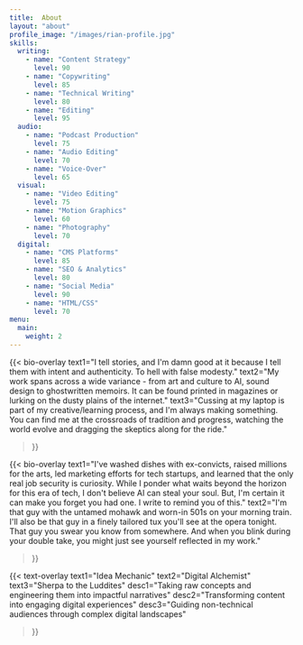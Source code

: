 ```yaml
---
title:  About
layout: "about"
profile_image: "/images/rian-profile.jpg"
skills:
  writing:
    - name: "Content Strategy"
      level: 90
    - name: "Copywriting"
      level: 85
    - name: "Technical Writing"
      level: 80
    - name: "Editing"
      level: 95
  audio:
    - name: "Podcast Production"
      level: 75
    - name: "Audio Editing"
      level: 70
    - name: "Voice-Over"
      level: 65
  visual:
    - name: "Video Editing"
      level: 75
    - name: "Motion Graphics"
      level: 60
    - name: "Photography"
      level: 70
  digital:
    - name: "CMS Platforms"
      level: 85
    - name: "SEO & Analytics"
      level: 80
    - name: "Social Media"
      level: 90
    - name: "HTML/CSS"
      level: 70
menu:
  main:
    weight: 2
---
```


{{< bio-overlay
  text1="I tell stories, and I'm damn good at it because I tell them with intent and authenticity. To hell with false modesty."
  text2="My work spans across a wide variance - from art and culture to AI, sound design to ghostwritten memoirs. It can be found printed in magazines or lurking on the dusty plains of the internet."
  text3="Cussing at my laptop is part of my creative/learning process, and I'm always making something. You can find me at the crossroads of tradition and progress, watching the world evolve and dragging the skeptics along for the ride."
>}}

{{< bio-overlay
  text1="I've washed dishes with ex-convicts, raised millions for the arts, led marketing efforts for tech startups, and learned that the only real job security is curiosity. While I ponder what waits beyond the horizon for this era of tech, I don't believe AI can steal your soul. But, I'm certain it can make you forget you had one. I write to remind you of this."
  text2="I'm that guy with the untamed mohawk and worn-in 501s on your morning train. I'll also be that guy in a finely tailored tux you'll see at the opera tonight. That guy you swear you know from somewhere. And when you blink during your double take, you might just see yourself reflected in my work."
>}}

{{< text-overlay
  text1="Idea Mechanic"
  text2="Digital Alchemist"
  text3="Sherpa to the Luddites"
  desc1="Taking raw concepts and engineering them into impactful narratives"
  desc2="Transforming content into engaging digital experiences"
  desc3="Guiding non-technical audiences through complex digital landscapes"
>}}
